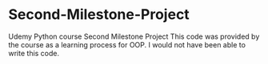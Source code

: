 # Second-Milestone-Project
Udemy Python course Second Milestone Project
This code was provided by the course as a learning process for OOP.
I would not have been able to write this code.
